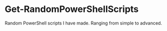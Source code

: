# Get-RandomPowerShellScripts
Random PowerShell scripts I have made. Ranging from simple to advanced.
